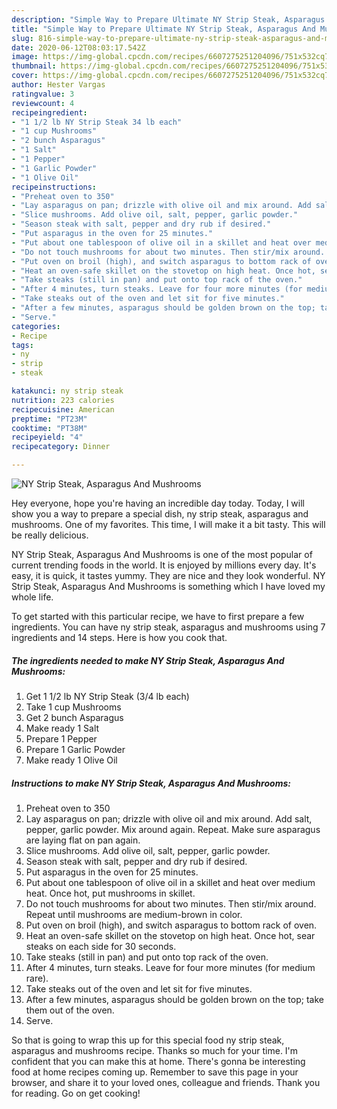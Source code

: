 ```yaml
---
description: "Simple Way to Prepare Ultimate NY Strip Steak, Asparagus And Mushrooms"
title: "Simple Way to Prepare Ultimate NY Strip Steak, Asparagus And Mushrooms"
slug: 816-simple-way-to-prepare-ultimate-ny-strip-steak-asparagus-and-mushrooms
date: 2020-06-12T08:03:17.542Z
image: https://img-global.cpcdn.com/recipes/6607275251204096/751x532cq70/ny-strip-steak-asparagus-and-mushrooms-recipe-main-photo.jpg
thumbnail: https://img-global.cpcdn.com/recipes/6607275251204096/751x532cq70/ny-strip-steak-asparagus-and-mushrooms-recipe-main-photo.jpg
cover: https://img-global.cpcdn.com/recipes/6607275251204096/751x532cq70/ny-strip-steak-asparagus-and-mushrooms-recipe-main-photo.jpg
author: Hester Vargas
ratingvalue: 3
reviewcount: 4
recipeingredient:
- "1 1/2 lb NY Strip Steak 34 lb each"
- "1 cup Mushrooms"
- "2 bunch Asparagus"
- "1 Salt"
- "1 Pepper"
- "1 Garlic Powder"
- "1 Olive Oil"
recipeinstructions:
- "Preheat oven to 350"
- "Lay asparagus on pan; drizzle with olive oil and mix around. Add salt, pepper, garlic powder. Mix around again. Repeat. Make sure asparagus are laying flat on pan again."
- "Slice mushrooms. Add olive oil, salt, pepper, garlic powder."
- "Season steak with salt, pepper and dry rub if desired."
- "Put asparagus in the oven for 25 minutes."
- "Put about one tablespoon of olive oil in a skillet and heat over medium heat. Once hot, put mushrooms in skillet."
- "Do not touch mushrooms for about two minutes. Then stir/mix around. Repeat until mushrooms are medium-brown in color."
- "Put oven on broil (high), and switch asparagus to bottom rack of oven."
- "Heat an oven-safe skillet on the stovetop on high heat. Once hot, sear steaks on each side for 30 seconds."
- "Take steaks (still in pan) and put onto top rack of the oven."
- "After 4 minutes, turn steaks. Leave for four more minutes (for medium rare)."
- "Take steaks out of the oven and let sit for five minutes."
- "After a few minutes, asparagus should be golden brown on the top; take them out of the oven."
- "Serve."
categories:
- Recipe
tags:
- ny
- strip
- steak

katakunci: ny strip steak 
nutrition: 223 calories
recipecuisine: American
preptime: "PT23M"
cooktime: "PT38M"
recipeyield: "4"
recipecategory: Dinner

---
```



![NY Strip Steak, Asparagus And Mushrooms](https://img-global.cpcdn.com/recipes/6607275251204096/751x532cq70/ny-strip-steak-asparagus-and-mushrooms-recipe-main-photo.jpg)

Hey everyone, hope you're having an incredible day today. Today, I will show you a way to prepare a special dish, ny strip steak, asparagus and mushrooms. One of my favorites. This time, I will make it a bit tasty. This will be really delicious.



NY Strip Steak, Asparagus And Mushrooms is one of the most popular of current trending foods in the world. It is enjoyed by millions every day. It's easy, it is quick, it tastes yummy. They are nice and they look wonderful. NY Strip Steak, Asparagus And Mushrooms is something which I have loved my whole life.


To get started with this particular recipe, we have to first prepare a few ingredients. You can have ny strip steak, asparagus and mushrooms using 7 ingredients and 14 steps. Here is how you cook that.

<!--inarticleads1-->

##### The ingredients needed to make NY Strip Steak, Asparagus And Mushrooms:

1. Get 1 1/2 lb NY Strip Steak (3/4 lb each)
1. Take 1 cup Mushrooms
1. Get 2 bunch Asparagus
1. Make ready 1 Salt
1. Prepare 1 Pepper
1. Prepare 1 Garlic Powder
1. Make ready 1 Olive Oil




<!--inarticleads2-->

##### Instructions to make NY Strip Steak, Asparagus And Mushrooms:

1. Preheat oven to 350
1. Lay asparagus on pan; drizzle with olive oil and mix around. Add salt, pepper, garlic powder. Mix around again. Repeat. Make sure asparagus are laying flat on pan again.
1. Slice mushrooms. Add olive oil, salt, pepper, garlic powder.
1. Season steak with salt, pepper and dry rub if desired.
1. Put asparagus in the oven for 25 minutes.
1. Put about one tablespoon of olive oil in a skillet and heat over medium heat. Once hot, put mushrooms in skillet.
1. Do not touch mushrooms for about two minutes. Then stir/mix around. Repeat until mushrooms are medium-brown in color.
1. Put oven on broil (high), and switch asparagus to bottom rack of oven.
1. Heat an oven-safe skillet on the stovetop on high heat. Once hot, sear steaks on each side for 30 seconds.
1. Take steaks (still in pan) and put onto top rack of the oven.
1. After 4 minutes, turn steaks. Leave for four more minutes (for medium rare).
1. Take steaks out of the oven and let sit for five minutes.
1. After a few minutes, asparagus should be golden brown on the top; take them out of the oven.
1. Serve.




So that is going to wrap this up for this special food ny strip steak, asparagus and mushrooms recipe. Thanks so much for your time. I'm confident that you can make this at home. There's gonna be interesting food at home recipes coming up. Remember to save this page in your browser, and share it to your loved ones, colleague and friends. Thank you for reading. Go on get cooking!
